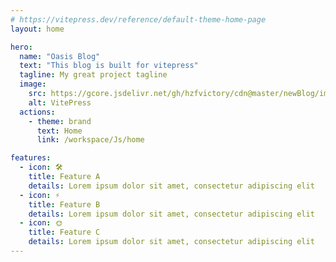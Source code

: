 ```yaml
---
# https://vitepress.dev/reference/default-theme-home-page
layout: home

hero:
  name: "Oasis Blog"
  text: "This blog is built for vitepress"
  tagline: My great project tagline
  image:
    src: https://gcore.jsdelivr.net/gh/hzfvictory/cdn@master/newBlog/img/banner/0.jpg
    alt: VitePress
  actions:
    - theme: brand
      text: Home
      link: /workspace/Js/home

features:
  - icon: 🛠️
    title: Feature A
    details: Lorem ipsum dolor sit amet, consectetur adipiscing elit
  - icon: ⚡️
    title: Feature B
    details: Lorem ipsum dolor sit amet, consectetur adipiscing elit
  - icon: 🌞
    title: Feature C
    details: Lorem ipsum dolor sit amet, consectetur adipiscing elit
---
```


<CustomHome />

